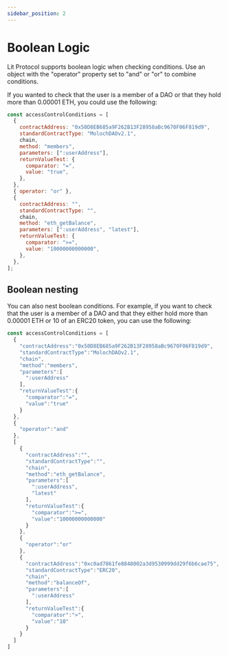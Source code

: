 ```yaml
---
sidebar_position: 2
---
```


# Boolean Logic

Lit Protocol supports boolean logic when checking conditions. Use an object with the "operator" property set to "and" or "or" to combine conditions.

If you wanted to check that the user is a member of a DAO or that they hold more than 0.00001 ETH, you could use the following:

```js
const accessControlConditions = [
  {
    contractAddress: "0x50D8EB685a9F262B13F28958aBc9670F06F819d9",
    standardContractType: "MolochDAOv2.1",
    chain,
    method: "members",
    parameters: [":userAddress"],
    returnValueTest: {
      comparator: "=",
      value: "true",
    },
  },
  { operator: "or" },
  {
    contractAddress: "",
    standardContractType: "",
    chain,
    method: "eth_getBalance",
    parameters: [":userAddress", "latest"],
    returnValueTest: {
      comparator: ">=",
      value: "10000000000000",
    },
  },
];
```

## Boolean nesting

You can also nest boolean conditions. For example, if you want to check that the user is a member of a DAO and that they either hold more than 0.00001 ETH or 10 of an ERC20 token, you can use the following:

```js
const accessControlConditions = [
  {
    "contractAddress":"0x50D8EB685a9F262B13F28958aBc9670F06F819d9",
    "standardContractType":"MolochDAOv2.1",
    "chain",
    "method":"members",
    "parameters":[
      ":userAddress"
    ],
    "returnValueTest":{
      "comparator":"=",
      "value":"true"
    }
  },
  {
    "operator":"and"
  },
  [
    {
      "contractAddress":"",
      "standardContractType":"",
      "chain",
      "method":"eth_getBalance",
      "parameters":[
        ":userAddress",
        "latest"
      ],
      "returnValueTest":{
        "comparator":">=",
        "value":"10000000000000"
      }
    },
    {
      "operator":"or"
    },
    {
      "contractAddress":"0xc0ad7861fe8848002a3d9530999dd29f6b6cae75",
      "standardContractType":"ERC20",
      "chain",
      "method":"balanceOf",
      "parameters":[
        ":userAddress"
      ],
      "returnValueTest":{
        "comparator":">",
        "value":"10"
      }
    }
  ]
]
```
